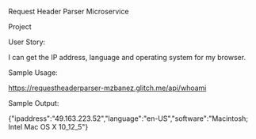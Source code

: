 Request Header Parser Microservice

Project

User Story: 

I can get the IP address, language and operating system for my browser.

Sample Usage:

https://requestheaderparser-mzbanez.glitch.me/api/whoami

Sample Output:

{"ipaddress":"49.163.223.52","language":"en-US","software":"Macintosh; Intel Mac OS X 10_12_5"}